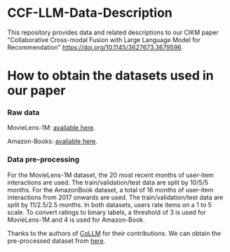 # CCF-LLM-Data-Description
This repository provides data and related descriptions to our CIKM paper "Collaborative Cross-modal Fusion with Large Language Model for Recommendation" https://doi.org/10.1145/3627673.3679596.

# How to obtain the datasets used in our paper

### Raw data

MovieLens-1M: [avaliable here](https://grouplens.org/datasets/movielens/).

Amazon-Books: [avaliable here](https://cseweb.ucsd.edu/~jmcauley/datasets.html#amazon_reviews).

### Data pre-processing

For the MovieLens-1M dataset, the 20 most recent months of user-item interactions are used. The train/validation/test data are split by 10/5/5 months. For the AmazonBook dataset, a total of 16 months of user-item interactions from 2017 onwards are used. The train/validation/test data are split by 11/2.5/2.5 months. In both datasets, users rate items on a 1 to 5 scale. To convert ratings to binary labels, a threshold of 3 is used for MovieLens-1M and 4 is used for Amazon-Book.

Thanks to the authors of [CoLLM](https://arxiv.org/abs/2310.19488) for their contributions. We can obtain the pre-processed dataset from [here](https://github.com/zyang1580/CoLLM/tree/main/collm-datasets).
